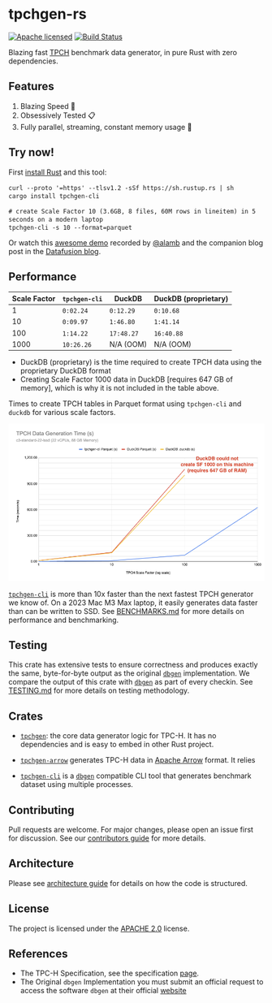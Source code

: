 # tpchgen-rs

[![Apache licensed][license-badge]][license-url]
[![Build Status][actions-badge]][actions-url]

[license-badge]: https://img.shields.io/badge/license-Apache%20v2-blue.svg
[license-url]: https://github.com/clflushopt/tpchgen-rs/blob/main/LICENSE
[actions-badge]: https://github.com/clflushopt/tpchgen-rs/actions/workflows/rust.yml/badge.svg
[actions-url]: https://github.com/clflushopt/tpchgen-rs/actions?query=branch%3Amain

Blazing fast [TPCH] benchmark data generator, in pure Rust with zero dependencies.

[TPCH]: https://www.tpc.org/tpch/

## Features

1. Blazing Speed 🚀
2. Obsessively Tested 📋
3. Fully parallel, streaming, constant memory usage 🧠

## Try now!

First [install Rust](https://www.rust-lang.org/tools/install) and this tool:

```shell
curl --proto '=https' --tlsv1.2 -sSf https://sh.rustup.rs | sh
cargo install tpchgen-cli
```

```shell
# create Scale Factor 10 (3.6GB, 8 files, 60M rows in lineitem) in 5 seconds on a modern laptop
tpchgen-cli -s 10 --format=parquet
```

Or watch this [awesome demo](https://www.youtube.com/watch?v=UYIC57hlL14) recorded by [@alamb](https://github.com/alamb)
and the companion blog post in the [Datafusion blog](https://datafusion.apache.org/blog/2025/04/10/fastest-tpch-generator/).

## Performance

| Scale Factor | `tpchgen-cli` | DuckDB     | DuckDB (proprietary) |
|--------------|---------------|------------|----------------------|
| 1            | `0:02.24`     | `0:12.29`  | `0:10.68`            |
| 10           | `0:09.97`     | `1:46.80`  | `1:41.14`            |
| 100          | `1:14.22`     | `17:48.27` | `16:40.88`           |
| 1000         | `10:26.26`    | N/A (OOM)  | N/A (OOM)            |           

* DuckDB (proprietary) is the time required to create TPCH data using the
  proprietary DuckDB format
* Creating Scale Factor 1000 data in DuckDB [requires 647 GB of memory], 
  which is why it is not included in the table above. 

[required 647 GB of memory]: https://duckdb.org/docs/stable/extensions/tpch.html#resource-usage-of-the-data-generator

Times to create TPCH tables in Parquet format using `tpchgen-cli` and `duckdb` for various scale factors.

![Parquet Generation Performance](parquet-performance.png)

[`tpchgen-cli`](tpchgen-cli/README.md) is more than 10x faster than the next
fastest TPCH generator we know of. On a 2023 Mac M3 Max laptop, it easily
generates data faster than can be written to SSD. See
[BENCHMARKS.md](benchmarks/BENCHMARKS.md) for more details on performance and
benchmarking.

## Testing

This crate has extensive tests to ensure correctness and produces exactly the
same, byte-for-byte output as the original [`dbgen`] implementation. We compare
the output of this crate with [`dbgen`] as part of every checkin. See
[TESTING.md](TESTING.md) for more details on testing methodology.

## Crates

- [`tpchgen`](tpchgen): the core data generator logic for TPC-H. It has no
  dependencies and is easy to embed in other Rust project. 

- [`tpchgen-arrow`](tpchgen-arrow) generates TPC-H data in [Apache Arrow]
  format. It relies

- [`tpchgen-cli`](tpchgen-cli) is a [`dbgen`] compatible CLI tool that generates
  benchmark dataset using multiple processes.

[Apache Arrow]: https://arrow.apache.org/
[`dbgen`]: https://github.com/electrum/tpch-dbgen

## Contributing

Pull requests are welcome. For major changes, please open an issue first for
discussion. See our [contributors guide](CONTRIBUTING.md) for more details.

## Architecture

Please see [architecture guide](ARCHITECTURE.md) for details on how the code
is structured.

## License

The project is licensed under the [APACHE 2.0](LICENSE) license.

## References

- The TPC-H Specification, see the specification [page](https://www.tpc.org/tpc_documents_current_versions/current_specifications5.asp).
- The Original `dbgen` Implementation you must submit an official request to access the software `dbgen` at their official [website](https://www.tpc.org/tpch/)
